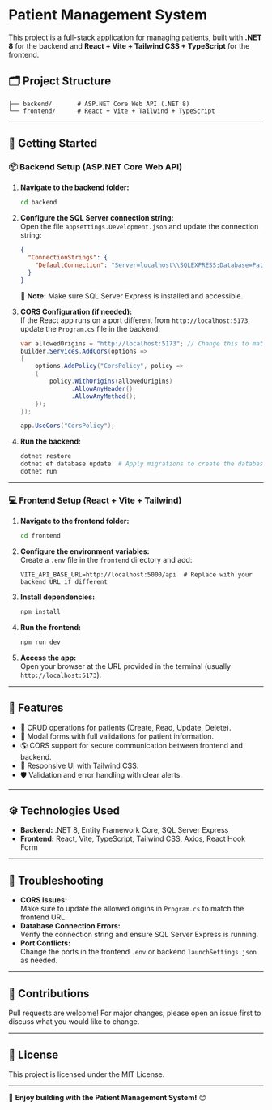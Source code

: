 # Patient Management System

This project is a full-stack application for managing patients, built with **.NET 8** for the backend and **React + Vite + Tailwind CSS + TypeScript** for the frontend.

## 🗂️ Project Structure
```
├── backend/       # ASP.NET Core Web API (.NET 8)
└── frontend/      # React + Vite + Tailwind + TypeScript
```

---

## 🚀 Getting Started

### 📦 Backend Setup (ASP.NET Core Web API)
1. **Navigate to the backend folder:**
   ```bash
   cd backend
   ```

2. **Configure the SQL Server connection string:**  
   Open the file `appsettings.Development.json` and update the connection string:
   ```json
   {
     "ConnectionStrings": {
       "DefaultConnection": "Server=localhost\\SQLEXPRESS;Database=PatientDb;Trusted_Connection=True;TrustServerCertificate=True;"
     }
   }
   ```
   🔔 **Note:** Make sure SQL Server Express is installed and accessible.

3. **CORS Configuration (if needed):**  
   If the React app runs on a port different from `http://localhost:5173`, update the `Program.cs` file in the backend:
   ```csharp
   var allowedOrigins = "http://localhost:5173"; // Change this to match your React app URL
   builder.Services.AddCors(options =>
   {
       options.AddPolicy("CorsPolicy", policy =>
       {
           policy.WithOrigins(allowedOrigins)
                 .AllowAnyHeader()
                 .AllowAnyMethod();
       });
   });
   
   app.UseCors("CorsPolicy");
   ```

4. **Run the backend:**
   ```bash
   dotnet restore
   dotnet ef database update  # Apply migrations to create the database
   dotnet run
   ```

---

### 💻 Frontend Setup (React + Vite + Tailwind)
1. **Navigate to the frontend folder:**
   ```bash
   cd frontend
   ```

2. **Configure the environment variables:**  
   Create a `.env` file in the `frontend` directory and add:
   ```env
   VITE_API_BASE_URL=http://localhost:5000/api  # Replace with your backend URL if different
   ```

3. **Install dependencies:**
   ```bash
   npm install
   ```

4. **Run the frontend:**
   ```bash
   npm run dev
   ```

5. **Access the app:**  
   Open your browser at the URL provided in the terminal (usually `http://localhost:5173`).

---

## 📑 Features
- 📝 CRUD operations for patients (Create, Read, Update, Delete).
- 📅 Modal forms with full validations for patient information.
- 🌎 CORS support for secure communication between frontend and backend.
- 🎨 Responsive UI with Tailwind CSS.
- 🛡️ Validation and error handling with clear alerts.

---

## ⚙️ Technologies Used
- **Backend:** .NET 8, Entity Framework Core, SQL Server Express
- **Frontend:** React, Vite, TypeScript, Tailwind CSS, Axios, React Hook Form

---

## 🚧 Troubleshooting
- **CORS Issues:**  
  Make sure to update the allowed origins in `Program.cs` to match the frontend URL.
- **Database Connection Errors:**  
  Verify the connection string and ensure SQL Server Express is running.
- **Port Conflicts:**  
  Change the ports in the frontend `.env` or backend `launchSettings.json` as needed.

---

## 📢 Contributions
Pull requests are welcome! For major changes, please open an issue first to discuss what you would like to change.

---

## 📝 License
This project is licensed under the MIT License.

---

🚀 **Enjoy building with the Patient Management System!** 😊